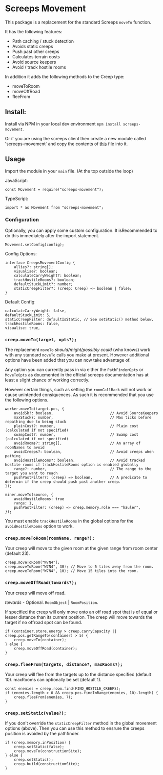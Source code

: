 # Screeps Movement
This package is a replacement for the standard Screeps `moveTo` function.

It has the following features:

- Path caching / stuck detection
- Avoids static creeps
- Push past other creeps
- Calculates terrain costs
- Avoid source keepers
- Avoid / track hostile rooms

In addition it adds the following methods to the Creep type:

- moveToRoom
- moveOffRoad
- fleeFrom

## Install:
Install via NPM in your local dev environment `npm install screeps-movement`.

Or if you are using the screeps client then create a new module called 'screeps-movement' and 
copy the contents of [this](https://github.com/trebbettes-screeps/screeps-movement/blob/master/dist/movement.js) file into it.

## Usage
Import the module in your `main` file. (At the top outside the loop)

JavaScript: 

```
const Movement = require("screeps-movement");
```

TypeScript: 

```
import * as Movement from "screeps-movement";
``` 

### Configuration
Optionally, you can apply some custom configuration. It isRecommended to do this immediately after the import statement.
```
Movement.setConfig(config);
```

Config Options:

```
interface CreepsMovementConfig {
    allies?: string[];
    visualise?: boolean;
    calculateCarryWeight?: boolean;
    trackHostileRooms?: boolean;
    defaultStuckLimit?: number;
    staticCreepFilter?: (creep: Creep) => boolean | false;
}
```
Default Config: 
``` 
calculateCarryWeight: false,
defaultStuckLimit: 5,
staticCreepFilter: defaultIsStatic, // See setStatic() method below.
trackHostileRooms: false,
visualise: true,
```

### `creep.moveTo(target, opts?);`
The replacement `moveTo` *should/might/possibly could* (who knows) work with any standard `moveTo` calls you make at present.
However additional options have been added that you can now take advantage of.

Any option you can currently pass in via either the `PathFinderOpts` or `MoveToOpts` as doucmented in the official screeps
documentation has at least a slight chance of working correctly.

However certain things, such as setting the `roomCallBack` will not work or cause unintended consiquences. As such it is
recommended that you use the following options.

```
worker.moveTo(target.pos, {
    avoidSk?: boolean,                          // Avoid SourceKeepers
    maxStuck?: number,                          // Max ticks before repathing due to being stuck
    plainCost?: number,                         // Plain cost (calculated if not specified)
    swampCost?: number,                         // Swamp cost (calculated if not specified)
    avoidRooms?: string[],                      // An array of roomNames to avoid
    avoidCreeps?: boolean,                      // Avoid creeps when pathing
    avoidHostileRooms?: boolean,                // Avoid tracked hostile rooms if trackHostileRooms option is enabled globally
    range?: number,                             // The range to the target you want to reach
    pushPastFilter?: (creep) => boolean,        // A predicate to determin if the creep should push past another creep.
});
```

```
miner.moveTo(source, {
    avoidHostileRooms: true
    range: 1,
    pushPastFilter: (creep) => creep.memory.role === "hauler",
});
```

You must enable `trackHostileRooms` in the global options for the `avoidHostileRooms` option to work.

### `creep.moveToRoom(roomName, range?);`

Your creep will move to the given room at the given range from room center (default 23).

```
creep.moveToRoom("W7N4"); 
creep.moveToRoom("W7N4", 30); // Move to 5 tiles away from the room.
creep.moveToRoom("W7N4", 10); // Move 15 tiles into the room. 
```


### `creep.moveOffRoad(towards?);`

Your creep will move off road.

*towards* - Optional. `RoomObject` | `RoomPosition`.
  
If specified the creep will only move onto an off road spot that is of equal or lesser distance than its current position.
The creep will move towards the target if no offroad spot can be found.

```
if (container.store.energy > creep.carryCapacity || creep.pos.getRangeTo(container) > 5) {
    creep.moveTo(container);
} else {
    creep.moveOffRoad(container);
}
```

### `creep.fleeFrom(targets, distance?, maxRooms?);`
Your creep will flee from the targets up to the distance specified (default 10).
maxRooms can optionally be set (default 1).

```
const enemies = creep.room.find(FIND_HOSTILE_CREEPS);
if (enemies.length > 0 && creep.pos.findInRange(enemies, 10).length) {
    creep.fleeFrom(enemies, 7);
}
```

### `creep.setStatic(value?);`
If you don't override the `staticCreepFilter` method in the global movement options (above).
Then you can use this method to ensrure the creeps position is avoided by the pathfinder.

```
if (creep.memory.inPosition) {
    creep.setStatic(false);
    creep.moveTo(constructionSite);
} else {
    creep.setStatic();
    creep.build(constructionSite);
}
```
